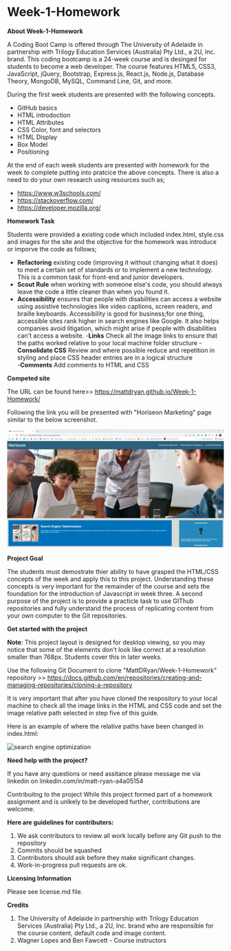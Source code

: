 # Week-1-Homework

**About Week-1-Homework**

A Coding Boot Camp is offered through The University of Adelaide in partnership with Trilogy Education Services (Australia) Pty Ltd., a 2U, Inc. brand. This coding bootcamp is a 24-week course and is desinged for students to become a web developer. The course features HTML5, CSS3, JavaScript, jQuery, Bootstrap, Express.js, React.js, Node.js, Database Theory, MongoDB, MySQL, Command Line, Git, and more.

During the first week students are presented with the following concepts.

- GitHub basics
- HTML introdoction
- HTML Attributes
- CSS Color, font and selectors
- HTML Display 
- Box Model
- Positioning 

At the end of each week students are presented with homework for the week to complete putting into pratcice the above concepts. There is also a need to do your own research using resources such as;

- https://www.w3schools.com/ 
- https://stackoverflow.com/
- https://developer.mozilla.org/

**Homework Task**

Students were provided a existing code which included index.html, style.css and images for the site and the objective for the homework was introduce or imporve the code as follows;

- **Refactoring** existing code (improving it without changing what it does) to meet a certain set of standards or to implement a new technology. This is a common task for front-end and junior developers. 
- **Scout Rule** when working with someone else's code, you should always leave the code a little cleaner than when you found it.
- **Accessibility** ensures that people with disabilities can access a website using assistive technologies like video captions, screen readers, and braille keyboards. Accessibility is good for business;for one thing, accessible sites rank higher in search engines like Google. It also helps companies avoid litigation, which might arise if people with disabilities can't access a website.
-**Links** Check all the image links to ensure that the paths worked relative to your local machine folder structure
-**Consolidate CSS** Review and where possible reduce and repetition in styling and place CSS header entries are in a logical structure  
-**Comments** Add comments to HTML and CSS 

**Competed site**

The URL can be found here>> https://mattdryan.github.io/Week-1-Homework/

Following the link you will be presented with "Horiseon Marketing" page similar to the below screenshot.

<img src="assets/Images/Screenshot.jpg">

**Project Goal**

The students must demostrate thier ability to have grasped the HTML/CSS concepts of the week and apply this to this project. Understanding these concepts is very important for the remainder of the course and sets the foundation for the introduction of Javascript in week three. A second purpose of the project is to provide a practicle task to use GIThub repositories and fully understand the process of replicating content from your own computer to the Git repositories. 

**Get started with the project**

**Note**: This project layout is designed for desktop viewing, so you may notice that some of the elements don't look like correct at a resolution smaller than 768px. Students cover this in later weeks.

Use the following Git Document to clone "MattDRyan/Week-1-Homework"  repository >> https://docs.github.com/en/repositories/creating-and-managing-repositories/cloning-a-repository

It is very important that after you have cloned the respository to your local machine to check all the image links in the HTML and CSS code and set the image relative path selected in step five of this guide. 

Here is an example of where the relative paths have been changed in index.html:

>>>>>>>>>>>>>>>>>>>>>>>>>>>>>>>>>>>>>>>>>>>>>>>>>>>>>>>>>>>>>>>>>>>>>>>>>>>>>>>>>>>>>>>>>>>>>>>>>>>>>>>>>>>>>>>>>>>>>>>>>>>>>>>>>>>>>>>>>>

<div class="content">
             <div class="search-engine-optimization">
                  <!--Old image source to be removed-->
                  <!-- <img src="**./assets/images**/search-engine-optimization.jpg" class="float-left" /> -->
                  <!-- New Image source &  added ALT for accessibility -->
                  <img src="**./assets/Images/**search-engine-optimization.jpg" class="float-left" alt="search engine optimization"/>
                  

>>>>>>>>>>>>>>>>>>>>>>>>>>>>>>>>>>>>>>>>>>>>>>>>>>>>>>>>>>>>>>>>>>>>>>>>>>>>>>>>>>>>>>>>>>>>>>>>>>>>>>>>>>>>>>>>>>>>>>>>>>>>>>>>>>>>>>>>>>

**Need help with the project?**

If you have any questions or need assitance please message me via linkedin on linkedin.com/in/matt-ryan-a4a05154

Contribuitng to the project
While this project formed part of a homework assignment and is unlkely to be developed further, contributions are welcome. 

**Here are guidelines for contributers:**

1) We ask contributors to review all work locally before any Git push to the repository
2) Commits should be squashed
3) Contributors should ask before they make significant changes.
4) Work-in-progress pull requests are ok.

**Licensing Information**

Please see license.md file.

**Credits**
               
1) The University of Adelaide in partnership with Trilogy Education Services (Australia) Pty Ltd., a 2U, Inc. brand who are responsible for the course content, default code and image content.
2) Wagner Lopes and Ben Fawcett  - Course instructors

               




